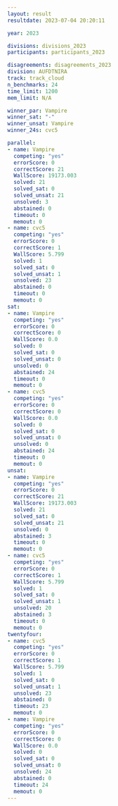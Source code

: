 ```yaml
---
layout: result
resultdate: 2023-07-04 20:20:11

year: 2023

divisions: divisions_2023
participants: participants_2023

disagreements: disagreements_2023
division: AUFDTNIRA
track: track_cloud
n_benchmarks: 24
time_limit: 1200
mem_limit: N/A

winner_par: Vampire
winner_sat: "-"
winner_unsat: Vampire
winner_24s: cvc5

parallel:
- name: Vampire
  competing: "yes"
  errorScore: 0
  correctScore: 21
  WallScore: 19173.003
  solved: 21
  solved_sat: 0
  solved_unsat: 21
  unsolved: 3
  abstained: 0
  timeout: 0
  memout: 0
- name: cvc5
  competing: "yes"
  errorScore: 0
  correctScore: 1
  WallScore: 5.799
  solved: 1
  solved_sat: 0
  solved_unsat: 1
  unsolved: 23
  abstained: 0
  timeout: 0
  memout: 0
sat:
- name: Vampire
  competing: "yes"
  errorScore: 0
  correctScore: 0
  WallScore: 0.0
  solved: 0
  solved_sat: 0
  solved_unsat: 0
  unsolved: 0
  abstained: 24
  timeout: 0
  memout: 0
- name: cvc5
  competing: "yes"
  errorScore: 0
  correctScore: 0
  WallScore: 0.0
  solved: 0
  solved_sat: 0
  solved_unsat: 0
  unsolved: 0
  abstained: 24
  timeout: 0
  memout: 0
unsat:
- name: Vampire
  competing: "yes"
  errorScore: 0
  correctScore: 21
  WallScore: 19173.003
  solved: 21
  solved_sat: 0
  solved_unsat: 21
  unsolved: 0
  abstained: 3
  timeout: 0
  memout: 0
- name: cvc5
  competing: "yes"
  errorScore: 0
  correctScore: 1
  WallScore: 5.799
  solved: 1
  solved_sat: 0
  solved_unsat: 1
  unsolved: 20
  abstained: 3
  timeout: 0
  memout: 0
twentyfour:
- name: cvc5
  competing: "yes"
  errorScore: 0
  correctScore: 1
  WallScore: 5.799
  solved: 1
  solved_sat: 0
  solved_unsat: 1
  unsolved: 23
  abstained: 0
  timeout: 23
  memout: 0
- name: Vampire
  competing: "yes"
  errorScore: 0
  correctScore: 0
  WallScore: 0.0
  solved: 0
  solved_sat: 0
  solved_unsat: 0
  unsolved: 24
  abstained: 0
  timeout: 24
  memout: 0
---
```

